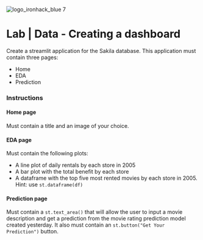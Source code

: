 ![logo_ironhack_blue 7](https://user-images.githubusercontent.com/23629340/40541063-a07a0a8a-601a-11e8-91b5-2f13e4e6b441.png)

# Lab | Data - Creating a dashboard


Create a streamlit application for the Sakila database. This application must contain three pages:

- Home
- EDA
- Prediction


### Instructions

#### Home page

Must contain a title and an image of your choice.

#### EDA page

Must contain the following plots:

- A line plot of daily rentals by each store in 2005
- A bar plot with the total benefit by each store
- A dataframe with the top five most rented movies by each store in 2005. Hint: use `st.dataframe(df)`

#### Prediction page

Must contain a `st.text_area()` that will allow the user to input a movie description and get a prediction from the movie rating prediction model created yesterday.
It also must contain an `st.button("Get Your Prediction")` button.